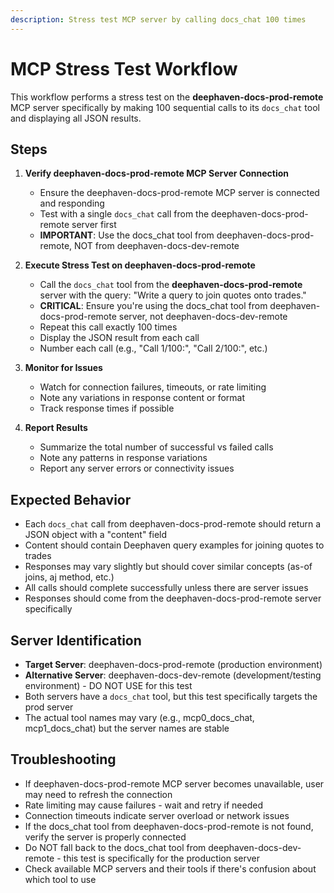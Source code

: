 ```yaml
---
description: Stress test MCP server by calling docs_chat 100 times
---
```


# MCP Stress Test Workflow

This workflow performs a stress test on the **deephaven-docs-prod-remote** MCP server specifically by making 100 sequential calls to its `docs_chat` tool and displaying all JSON results.

## Steps

1. **Verify deephaven-docs-prod-remote MCP Server Connection**
   - Ensure the deephaven-docs-prod-remote MCP server is connected and responding
   - Test with a single `docs_chat` call from the deephaven-docs-prod-remote server first
   - **IMPORTANT**: Use the docs_chat tool from deephaven-docs-prod-remote, NOT from deephaven-docs-dev-remote

2. **Execute Stress Test on deephaven-docs-prod-remote**
   - Call the `docs_chat` tool from the **deephaven-docs-prod-remote** server with the query: "Write a query to join quotes onto trades."
   - **CRITICAL**: Ensure you're using the docs_chat tool from deephaven-docs-prod-remote server, not deephaven-docs-dev-remote
   - Repeat this call exactly 100 times
   - Display the JSON result from each call
   - Number each call (e.g., "Call 1/100:", "Call 2/100:", etc.)

3. **Monitor for Issues**
   - Watch for connection failures, timeouts, or rate limiting
   - Note any variations in response content or format
   - Track response times if possible

4. **Report Results**
   - Summarize the total number of successful vs failed calls
   - Note any patterns in response variations
   - Report any server errors or connectivity issues

## Expected Behavior

- Each `docs_chat` call from deephaven-docs-prod-remote should return a JSON object with a "content" field
- Content should contain Deephaven query examples for joining quotes to trades
- Responses may vary slightly but should cover similar concepts (as-of joins, aj method, etc.)
- All calls should complete successfully unless there are server issues
- Responses should come from the deephaven-docs-prod-remote server specifically

## Server Identification

- **Target Server**: deephaven-docs-prod-remote (production environment)
- **Alternative Server**: deephaven-docs-dev-remote (development/testing environment) - DO NOT USE for this test
- Both servers have a `docs_chat` tool, but this test specifically targets the prod server
- The actual tool names may vary (e.g., mcp0_docs_chat, mcp1_docs_chat) but the server names are stable

## Troubleshooting

- If deephaven-docs-prod-remote MCP server becomes unavailable, user may need to refresh the connection
- Rate limiting may cause failures - wait and retry if needed
- Connection timeouts indicate server overload or network issues
- If the docs_chat tool from deephaven-docs-prod-remote is not found, verify the server is properly connected
- Do NOT fall back to the docs_chat tool from deephaven-docs-dev-remote - this test is specifically for the production server
- Check available MCP servers and their tools if there's confusion about which tool to use